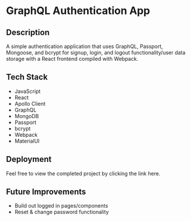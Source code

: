 # GraphQL Authentication App

## Description

A simple authentication application that uses GraphQL, Passport, Mongoose, and bcrypt for signup, login, and logout functionality/user data storage with a React frontend compiled with Webpack.

## Tech Stack

- JavaScript
- React
- Apollo Client
- GraphQL
- MongoDB
- Passport
- bcrypt
- Webpack
- MaterialUI

## Deployment

Feel free to view the completed project by clicking the link here.

## Future Improvements

- Build out logged in pages/components
- Reset & change password functionality
